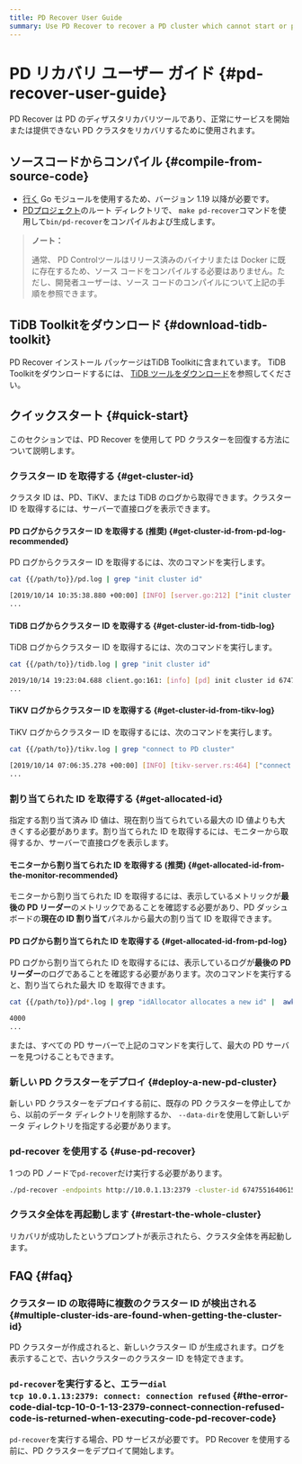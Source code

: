 ```yaml
---
title: PD Recover User Guide
summary: Use PD Recover to recover a PD cluster which cannot start or provide services normally.
---
```


# PD リカバリ ユーザー ガイド {#pd-recover-user-guide}

PD Recover は PD のディザスタリカバリツールであり、正常にサービスを開始または提供できない PD クラスタをリカバリするために使用されます。

## ソースコードからコンパイル {#compile-from-source-code}

-   [行く](https://golang.org/) Go モジュールを使用するため、バージョン 1.19 以降が必要です。
-   [PDプロジェクト](https://github.com/pingcap/pd)のルート ディレクトリで、 `make pd-recover`コマンドを使用して`bin/pd-recover`をコンパイルおよび生成します。

> **ノート：**
>
> 通常、 PD Controlツールはリリース済みのバイナリまたは Docker に既に存在するため、ソース コードをコンパイルする必要はありません。ただし、開発者ユーザーは、ソース コードのコンパイルについて上記の手順を参照できます。

## TiDB Toolkitをダウンロード {#download-tidb-toolkit}

PD Recover インストール パッケージはTiDB Toolkitに含まれています。 TiDB Toolkitをダウンロードするには、 [TiDB ツールをダウンロード](/download-ecosystem-tools.md)を参照してください。

## クイックスタート {#quick-start}

このセクションでは、PD Recover を使用して PD クラスターを回復する方法について説明します。

### クラスター ID を取得する {#get-cluster-id}

クラスタ ID は、PD、TiKV、または TiDB のログから取得できます。クラスター ID を取得するには、サーバーで直接ログを表示できます。

#### PD ログからクラスター ID を取得する (推奨) {#get-cluster-id-from-pd-log-recommended}

PD ログからクラスター ID を取得するには、次のコマンドを実行します。


```bash
cat {{/path/to}}/pd.log | grep "init cluster id"
```

```bash
[2019/10/14 10:35:38.880 +00:00] [INFO] [server.go:212] ["init cluster id"] [cluster-id=6747551640615446306]
...
```

#### TiDB ログからクラスター ID を取得する {#get-cluster-id-from-tidb-log}

TiDB ログからクラスター ID を取得するには、次のコマンドを実行します。


```bash
cat {{/path/to}}/tidb.log | grep "init cluster id"
```

```bash
2019/10/14 19:23:04.688 client.go:161: [info] [pd] init cluster id 6747551640615446306
...
```

#### TiKV ログからクラスター ID を取得する {#get-cluster-id-from-tikv-log}

TiKV ログからクラスター ID を取得するには、次のコマンドを実行します。


```bash
cat {{/path/to}}/tikv.log | grep "connect to PD cluster"
```

```bash
[2019/10/14 07:06:35.278 +00:00] [INFO] [tikv-server.rs:464] ["connect to PD cluster 6747551640615446306"]
...
```

### 割り当てられた ID を取得する {#get-allocated-id}

指定する割り当て済み ID 値は、現在割り当てられている最大の ID 値よりも大きくする必要があります。割り当てられた ID を取得するには、モニターから取得するか、サーバーで直接ログを表示します。

#### モニターから割り当てられた ID を取得する (推奨) {#get-allocated-id-from-the-monitor-recommended}

モニターから割り当てられた ID を取得するには、表示しているメトリックが**最後の PD リーダー**のメトリックであることを確認する必要があり、PD ダッシュボードの<strong>現在の ID 割り当て</strong>パネルから最大の割り当て ID を取得できます。

#### PD ログから割り当てられた ID を取得する {#get-allocated-id-from-pd-log}

PD ログから割り当てられた ID を取得するには、表示しているログが**最後の PD リーダー**のログであることを確認する必要があります。次のコマンドを実行すると、割り当てられた最大 ID を取得できます。


```bash
cat {{/path/to}}/pd*.log | grep "idAllocator allocates a new id" |  awk -F'=' '{print $2}' | awk -F']' '{print $1}' | sort -r -n | head -n 1
```

```bash
4000
...
```

または、すべての PD サーバーで上記のコマンドを実行して、最大の PD サーバーを見つけることもできます。

### 新しい PD クラスターをデプロイ {#deploy-a-new-pd-cluster}

新しい PD クラスターをデプロイする前に、既存の PD クラスターを停止してから、以前のデータ ディレクトリを削除するか、 `--data-dir`を使用して新しいデータ ディレクトリを指定する必要があります。

### pd-recover を使用する {#use-pd-recover}

1 つの PD ノードで`pd-recover`だけ実行する必要があります。


```bash
./pd-recover -endpoints http://10.0.1.13:2379 -cluster-id 6747551640615446306 -alloc-id 10000
```

### クラスタ全体を再起動します {#restart-the-whole-cluster}

リカバリが成功したというプロンプトが表示されたら、クラスタ全体を再起動します。

## FAQ {#faq}

### クラスター ID の取得時に複数のクラスター ID が検出される {#multiple-cluster-ids-are-found-when-getting-the-cluster-id}

PD クラスターが作成されると、新しいクラスター ID が生成されます。ログを表示することで、古いクラスターのクラスター ID を特定できます。

### <code>pd-recover</code>を実行すると、エラー<code>dial tcp 10.0.1.13:2379: connect: connection refused</code> {#the-error-code-dial-tcp-10-0-1-13-2379-connect-connection-refused-code-is-returned-when-executing-code-pd-recover-code}

`pd-recover`を実行する場合、PD サービスが必要です。 PD Recover を使用する前に、PD クラスターをデプロイて開始します。
